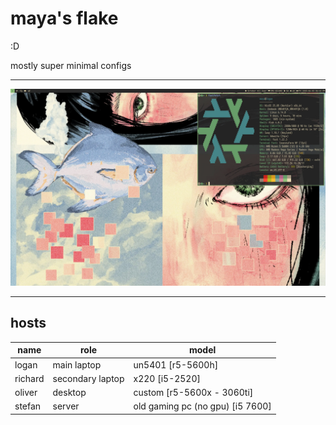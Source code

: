 # maya's flake
:D

mostly super minimal configs

---

![](./_img/logan_screenshot_2025-06-03.webp)

---

## hosts
| name     | role             | model                              |
| -------- | ---------------- | ---------------------------------- |
| logan    | main laptop      | un5401 \[r5-5600h\]                |
| richard  | secondary laptop | x220 \[i5-2520\]                   |
| oliver   | desktop          | custom \[r5-5600x - 3060ti\]       |
| stefan   | server           | old gaming pc (no gpu) \[i5 7600\] |
